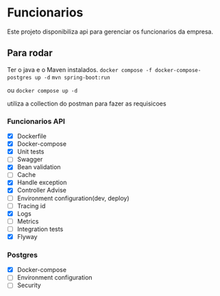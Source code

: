 # Funcionarios

Este projeto disponibiliza api para gerenciar os funcionarios da empresa.

## Para rodar
Ter o java e o Maven instalados.
`docker compose -f docker-compose-postgres up -d`
`mvn spring-boot:run`

ou
`docker compose up -d`

utiliza a collection do postman para fazer as requisicoes

### Funcionarios API
- [X] Dockerfile
- [X] Docker-compose
- [X] Unit tests
- [ ] Swagger
- [X] Bean validation
- [ ] Cache
- [X] Handle exception
- [X] Controller Advise
- [ ] Environment configuration(dev, deploy)
- [ ] Tracing id
- [X] Logs
- [ ] Metrics
- [ ] Integration tests
- [X] Flyway

### Postgres

- [X] Docker-compose
- [ ] Environment configuration
- [ ] Security
